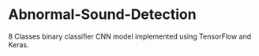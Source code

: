 # Abnormal-Sound-Detection
8 Classes binary classifier CNN model implemented using TensorFlow and Keras.
